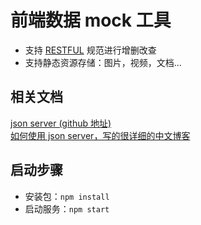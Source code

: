 # 前端数据 mock 工具
- 支持 [RESTFUL](http://ruanyifeng.com/blog/2014/05/restful_api.html) 规范进行增删改查
- 支持静态资源存储：图片，视频，文档...


## 相关文档

[json server (github 地址)](https://github.com/typicode/json-server)    
[如何使用 json server，写的很详细的中文博客](https://juejin.cn/post/7043424909472563208)  

## 启动步骤
- 安装包：`npm install`  
- 启动服务：`npm start`